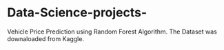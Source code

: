 # Data-Science-projects-
Vehicle Price Prediction using Random Forest Algorithm. 
The Dataset was downaloaded from Kaggle.
